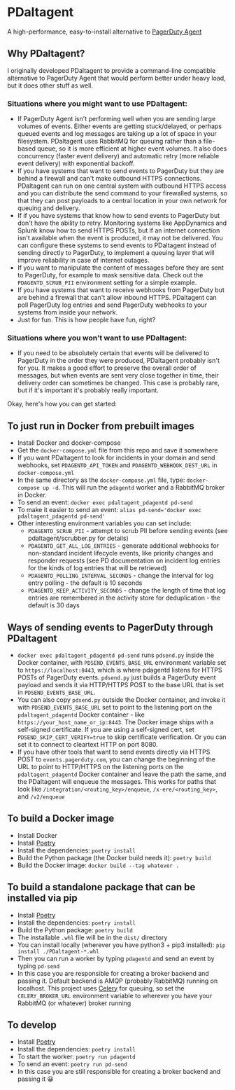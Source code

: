 # PDaltagent

A high-performance, easy-to-install alternative to [PagerDuty Agent](https://www.pagerduty.com/docs/guides/agent-install-guide/)

## Why PDaltagent?

I originally developed PDaltagent to provide a command-line compatible alternative to PagerDuty Agent that would perform better under heavy load, but it does other stuff as well. 

### Situations where you might want to use PDaltagent:

* If PagerDuty Agent isn't performing well when you are sending large volumes of events. Either events are getting stuck/delayed, or perhaps queued events and log messages are taking up a lot of space in your filesystem. PDaltagent uses RabbitMQ for queuing rather than a file-based queue, so it is more efficient at higher event volumes. It also does concurrency (faster event delivery) and automatic retry (more reliable event delivery) with exponential backoff.
* If you have systems that want to send events to PagerDuty but they are behind a firewall and can't make outbound HTTPS connections. PDaltagent can run on one central system with outbound HTTPS access and you can distribute the send command to your firewalled systems, so that they can post payloads to a central location in your own network for queuing and delivery.
* If if you have systems that know how to send events to PagerDuty but don't have the ability to retry. Monitoring systems like AppDynamics and Splunk know how to send HTTPS POSTs, but if an internet connection isn't available when the event is produced, it may not be delivered. You can configure these systems to send events to PDaltagent instead of sending directly to PagerDuty, to implement a queuing layer that will improve reliability in case of internet outages.
* If you want to manipulate the content of messages before they are sent to PagerDuty, for example to mask sensitive data. Check out the `PDAGENTD_SCRUB_PII` environment setting for a simple example.
* If you have systems that want to receive webhooks from PagerDuty but are behind a firewall that can't allow inbound HTTPS. PDaltagent can poll PagerDuty log entries and send PagerDuty webhooks to your systems from inside your network.
* Just for fun. This is how people have fun, right?

### Situations where you won't want to use PDaltagent:

* If you need to be absolutely certain that events will be delivered to PagerDuty in the order they were produced, PDaltagent probably isn't for you. It makes a good effort to preserve the overall order of messages, but when events are sent very close together in time, their delivery order can sometimes be changed. This case is probably rare, but if it's important it's probably really important.

Okay, here's how you can get started:

## To just run in Docker from prebuilt images

* Install Docker and docker-compose
* Get the `docker-compose.yml` file from this repo and save it somewhere
* If you want PDaltagent to look for incidents in your domain and send webhooks, set `PDAGENTD_API_TOKEN` and `PDAGENTD_WEBHOOK_DEST_URL` in `docker-compose.yml`
* In the same directory as the `docker-compose.yml` file, type: `docker-compose up -d`. This will run the `pdagentd` worker and a RabbitMQ broker in Docker.
* To send an event: `docker exec pdaltagent_pdagentd pd-send`
* To make it easier to send an event: `alias pd-send='docker exec pdaltagent_pdagentd pd-send'`
* Other interesting environment variables you can set include:
    * `PDAGENTD_SCRUB_PII` - attempt to scrub PII before sending events (see pdaltagent/scrubber.py for details)
    * `PDAGENTD_GET_ALL_LOG_ENTRIES` - generate additional webhooks for non-standard incident lifecycle events, like priority changes and responder requests (see PD documentation on incident log entries for the kinds of log entries that will be retrieved)
    * `PDAGENTD_POLLING_INTERVAL_SECONDS` - change the interval for log entry polling - the default is 10 seconds
    * `PDAGENTD_KEEP_ACTIVITY_SECONDS` - change the length of time that log entries are remembered in the activity store for deduplication - the default is 30 days

## Ways of sending events to PagerDuty through PDaltagent

* `docker exec pdaltagent_pdagentd pd-send` runs `pdsend.py` inside the Docker container, with `PDSEND_EVENTS_BASE_URL` environment variable set to `https://localhost:8443`, which is where pdagentd listens for HTTPS POSTs of PagerDuty events. `pdsend.py` just builds a PagerDuty event payload and sends it via HTTP/HTTPS POST to the base URL that is set in `PDSEND_EVENTS_BASE_URL`.
* You can also copy `pdsend.py` outside the Docker container, and invoke it with `PDSEND_EVENTS_BASE_URL` set to point to the listening port on the `pdaltagent_pdagentd` Docker container - like `https://your_host_name_or_ip:8443`. The Docker image ships with a self-signed certificate. If you are using a self-signed cert, set `PDSEND_SKIP_CERT_VERIFY=true` to skip certificate verification. Or you can set it to connect to cleartext HTTP on port 8080.
* If you have other tools that want to send events directly via HTTPS POST to `events.pagerduty.com`, you can change the beginning of the URL to point to HTTP/HTTPS on the listening ports on the `pdaltagent_pdagentd` Docker container and leave the path the same, and the PDaltagent will enqueue the messages. This works for paths that look like `/integration/<routing_key>/enqueue`, `/x-ere/<routing_key>`, and `/v2/enqueue`

## To build a Docker image

* Install Docker
* Install [Poetry](https://python-poetry.org)
* Install the dependencies: `poetry install`
* Build the Python package (the Docker build needs it): `poetry build`
* Build the Docker image: `docker build --tag whatever .`

## To build a standalone package that can be installed via pip

* Install [Poetry](https://python-poetry.org)
* Install the dependencies: `poetry install`
* Build the Python package: `poetry build`
* The installable `.whl` file will be in the `dist/` directory
* You can install locally (wherever you have python3 + pip3 installed): `pip install ./PDaltagent-*.whl`
* Then you can run a worker by typing `pdagentd` and send an event by typing `pd-send`
* In this case you are responsible for creating a broker backend and passing it. Default backend is AMQP (probably RabbitMQ) running on localhost. This project uses [Celery](http://www.celeryproject.org) for queuing, so set the `CELERY_BROKER_URL` environment variable to wherever you have your RabbitMQ (or whatever) broker running

## To develop

* Install [Poetry](https://python-poetry.org)
* Install the dependencies: `poetry install`
* To start the worker: `poetry run pdagentd`
* To send an event: `poetry run pd-send`
* In this case you are still responsible for creating a broker backend and passing it 😀
